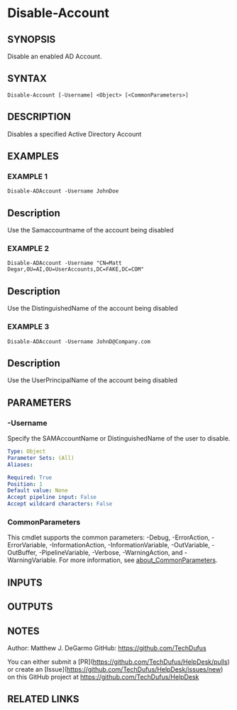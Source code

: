 # Disable-Account

## SYNOPSIS
Disable an enabled AD Account.

## SYNTAX

```
Disable-Account [-Username] <Object> [<CommonParameters>]
```

## DESCRIPTION
Disables a specified Active Directory Account

## EXAMPLES

### EXAMPLE 1
```
Disable-ADAccount -Username JohnDoe
```

Description
-----------
Use the Samaccountname of the account being disabled

### EXAMPLE 2
```
Disable-ADAccount -Username "CN=Matt Degar,OU=AI,OU=UserAccounts,DC=FAKE,DC=COM"
```

Description
-----------
Use the DistinguishedName of the account being disabled

### EXAMPLE 3
```
Disable-ADAccount -Username JohnD@Company.com
```

Description
-----------
Use the UserPrincipalName of the account being disabled

## PARAMETERS

### -Username
Specify the SAMAccountName or DistinguishedName of the user to disable.

```yaml
Type: Object
Parameter Sets: (All)
Aliases:

Required: True
Position: 1
Default value: None
Accept pipeline input: False
Accept wildcard characters: False
```

### CommonParameters
This cmdlet supports the common parameters: -Debug, -ErrorAction, -ErrorVariable, -InformationAction, -InformationVariable, -OutVariable, -OutBuffer, -PipelineVariable, -Verbose, -WarningAction, and -WarningVariable. For more information, see [about_CommonParameters](http://go.microsoft.com/fwlink/?LinkID=113216).

## INPUTS

## OUTPUTS

## NOTES
Author: Matthew J.
DeGarmo
GitHub: https://github.com/TechDufus

You can either submit a \[PR\](https://github.com/TechDufus/HelpDesk/pulls)
    or create an \[Issue\](https://github.com/TechDufus/HelpDesk/issues/new)
    on this GitHub project at https://github.com/TechDufus/HelpDesk

## RELATED LINKS
